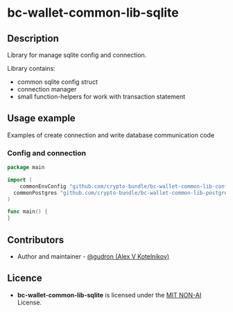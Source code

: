# bc-wallet-common-lib-sqlite

## Description 

Library for manage sqlite config and connection.

Library contains:
* common sqlite config struct
* connection manager
* small function-helpers for work with transaction statement

## Usage example

Examples of create connection and write database communication code

### Config and connection
```go
package main

import (
	commonEnvConfig "github.com/crypto-bundle/bc-wallet-common-lib-configs/pkg/envconfig"
  commonPostgres "github.com/crypto-bundle/bc-wallet-common-lib-postgres/pkg/sqlite"
)

func main() {
}


```

## Contributors

* Author and maintainer - [@gudron (Alex V Kotelnikov)](https://github.com/gudron)

## Licence

* **bc-wallet-common-lib-sqlite** is licensed under the [MIT NON-AI](./LICENSE) License.